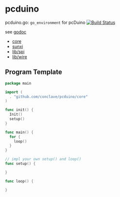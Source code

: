 pcduino
=======

pcduino.go: `go_environment` for pcDuino [![Build Status](https://travis-ci.org/conclave/pcduino.svg)](https://travis-ci.org/conclave/pcduino)

see [godoc](https://godoc.org/github.com/conclave/pcduino)

- [core](https://godoc.org/github.com/conclave/pcduino/core)
- [sunxi](https://godoc.org/github.com/conclave/pcduino/sunxi)
- [lib/spi](https://godoc.org/github.com/conclave/pcduino/lib/spi)
- [lib/wire](https://godoc.org/github.com/conclave/pcduino/lib/wire)

## Program Template

```go
package main

import (
  . "github.com/conclave/pcduino/core"
)

func init() {
  Init()
  setup()
}

func main() {
  for {
    loop()
  }
}

// impl your own setup() and loop()
func setup() {

}

func loop() {

}
```
